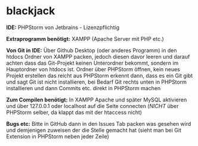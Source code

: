 # blackjack
**IDE:** PHPStorm von Jetbrains - Lizenzpflichtig

**Extraprogramm benötigt:** XAMPP (Apache Server mit PHP etc.)

**Von Git in IDE:** Über Github Desktop (oder anderes Programm) in den htdocs Ordner von XAMPP packen, jedoch diesen davor leeren und darauf achten dass das Git-Projekt keinen Unterordner bekommt, sondern im Hauptordner von htdocs ist. Ordner über PHPStorm öffnen, kein neues Projekt erstellen das reicht aus PHPStorm erkennt dann, dass es ein Git gibt und sagt Git ist nicht installieren, bei Bedarf Git rechts unten in PHPStorm installieren und dann Commits etc. direkt in PHPStorm machen

**Zum Compilen benötigt:** In XAMPP Apache und später MySQL aktivieren und über 127.0.0.1 oder localhost auf die Seite connecten (*NICHT* über PHPStorm selber, da klappt das mit der htaccess nicht)

**Bugs etc:** Bitte in GitHub dann in den Issues Tab packen was gesehen wird und demjenigen zuweisen der die Stelle gemacht hat (sieht man bei Git Extension in PHPStorm neben jeder Zeile)
